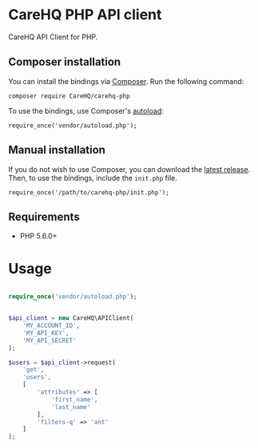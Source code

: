 # CareHQ PHP API client

CareHQ API Client for PHP.


## Composer installation

You can install the bindings via [Composer](https://getcomposer.org/). Run the
following command:

```
composer require CareHQ/carehq-php
```

To use the bindings, use Composer's
[autoload](https://getcomposer.org/doc/01-basic-usage.md#autoloading):

```
require_once('vendor/autoload.php');
```

## Manual installation

If you do not wish to use Composer, you can download the
[latest release](https://github.com/CareHQ/carehq-php/releases). Then, to use
the bindings, include the `init.php` file.

```
require_once('/path/to/carehq-php/init.php');
```

## Requirements

- PHP 5.6.0+


# Usage

```PHP

require_once('vendor/autoload.php');


$api_client = new CareHQ\APIClient(
    'MY_ACCOUNT_ID',
    'MY_API_KEY',
    'MY_API_SECRET'
);

$users = $api_client->request(
    'get',
    'users',
    [
        'attributes' => [
            'first_name',
            'last_name'
        ],
        'filters-q' => 'ant'
    ]
);

```
